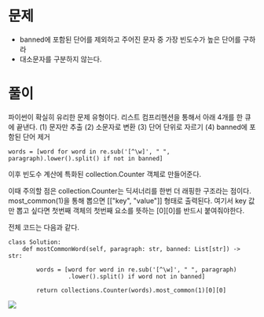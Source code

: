 # 문제
* banned에 포함된 단어를 제외하고 주어진 문자 중 가장 빈도수가 높은 단어를 구하라
* 대소문자를 구분하지 않는다.


# 풀이

파이썬이 확실히 유리한 문제 유형이다.
리스트 컴프리헨션을 통해서 아래 4개를 한 큐에 끝낸다.
(1) 문자만 추출 
(2) 소문자로 변환 
(3) 단어 단위로 자르기 
(4) banned에 포함된 단어 제거

```
words = [word for word in re.sub('[^\w]', " ", paragraph).lower().split() if not in banned]
```

이후 빈도수 계산에 특화된 collection.Counter 객체로 만들어준다.

이때 주의할 점은 collection.Counter는 딕셔너리를 한번 더 래핑한 구조라는 점이다. 
most_common(1)을 통해 뽑으면 [["key", "value"]] 형태로 출력된다.
여기서 key 값만 뽑고 싶다면 첫번째 객체의 첫번째 요소를 뜻하는 [0][0]를 반드시 붙여줘야한다.

전체 코드는 다음과 같다.
```
class Solution:
    def mostCommonWord(self, paragraph: str, banned: List[str]) -> str:
        
        words = [word for word in re.sub('[^\w]', " ", paragraph)
                 .lower().split() if word not in banned]
        
        return collections.Counter(words).most_common(1)[0][0]       
```
![](https://images.velog.io/images/bae12/post/6272da19-e76d-4bc0-a249-1ec79888aa3b/image.png)
